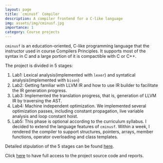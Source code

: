 ```yaml
---
layout: page
title: `cminusf` Compiler
description: A compiler frontend for a C-like language
img: assets/img/cminusf.jpg
importance: 1
category: Course projects
---
```


`cminusf` is an education-oriented, C-like programming language that the instructor used in course Compilers Principles. It supports most of the syntax in C and a large portion of it is compactible with C or C++. 

The project is divided in 5 stages: 
1. Lab1: Lexical analysis(implemented with `lexer`) and syntatical analysis(implemented with `bison`)
1. Lab2: Getting familiar with LLVM IR and how to use IR builder to facilitate the IR generation progress. 
1. Lab3: Implemented the translation progress, that is, generation of LLVM IR by traversing the AST. 
1. Lab4: Machine independent optimization. We implemented several optimization passes, including constant propagation, live variable analysis and loop constant hoist. 
1. Lab5: This phase is optional according to the curriculum syllabus. I decided to extend the language features of `cminusf`. 
   Within a week, I rendered the compiler to support structures, pointers, arrays, member functions, operator overloading and class templates. 

Detailed stipulation of the 5 stages can be found [here](https://github.com/ryanyuan-yyr/2021fall-compiler_cminus/tree/main/Documentations). 

Click [here](https://github.com/ryanyuan-yyr/2021fall-compiler_cminus) to have full access to the project source code and reports. 